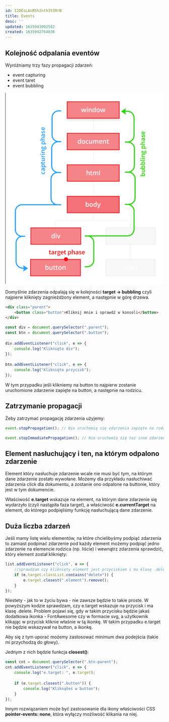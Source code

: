```yaml
---
id: I2DEsLAnR5h2nth3tSMrB
title: Events
desc: ''
updated: 1635943902582
created: 1635942764036
---
```


## Kolejność odpalania eventów

Wyróżniamy trzy fazy propagacji zdarzeń:
- event capturing
- event taret
- event bubbling

![](/assets/images/2021-11-03-13-36-36.png)

Domyślnie zdarzenia odpalają się w kolejności **target -> bubbling** czyli najpierw kliknięty zagnieżdżony element, a następnie w górę drzewa.

```html
<div class="parent">
    <button class="button">Kliknij mnie i sprawdź w konsoli</button>
</div>
```

```javascript
const div = document.querySelector(".parent");
const btn = document.querySelector(".button");

div.addEventListener("click", e => {
    console.log("Kliknięto div");
});

btn.addEventListener("click", e => {
    console.log("Kliknięto przycisk");
});
```

W tym przypadku jeśli klikniemy na button to najpierw zostanie uruchomione zdarzenie zapięte na button, a następnie na rodzicu.

## Zatrzymanie propagacji

Żeby zatrzymać propagację zdarzenia użyjemy:

```javascript
event.stopPropagation(); // Nie uruchomią się zdarzenia zapięte na rodzicach
```

```javascript
event.stopImmadiatePropagation(); // Nie uruchomią się tez inne zdarzenia danego typu zapięte na elemencie
```

## Element nasłuchujący i ten, na którym odpalono zdarzenie

Element który nasłuchuje zdarzenie wcale nie musi być tym, na którym dane zdarzenie zostało wywołane. Możemy dla przykładu nasłuchiwać zdarzenia click dla dokumentu, a zostanie ono odpalone na buttonie, który jest w tym dokumencie.

Właściwość **e.target** wskazuje na element, na którym dane zdarzenie się wydarzyło (czyli nastąpiła faza target), a właściwość **e.currentTarget** na element, do którego podpięliśmy funkcję nasłuchującą dane zdarzenie.

## Duża liczba zdarzeń

Jeśli mamy listę wielu elementów, na które chcielibyśmy podpiąć zdarzenia to zamiast podpinać zdarzenie pod każdy element możemy podpiąć jedno zdarzenie na elemencie rodzica (np. liście) i wewnątrz zdarzenia sprawdzić, który element został kliknięty:

```javascript
list.addEventListener("click", e => {
    //sprawdzam czy kliknięty element jest przyciskiem i ma klasę .delete
    if (e.target.classList.contains("delete")) {
        e.target.closest(".element").remove();
    }
});
```

Niestety - jak to w życiu bywa - nie zawsze będzie to takie proste. W powyższym kodzie sprawdzam, czy e.target wskazuje na przycisk i ma klasę .delete. Problem pojawi się, gdy w takim przycisku będzie jakaś dodatkowa ikonka - FontAwesome czy w formacie svg, a użytkownik klikając w przycisk kliknie właśnie w tą ikonkę. W takim przypadku e.target nie będzie wskazywał na button, a ikonkę.

Aby się z tym uporać możemy zastosować minimum dwa podejścia (takie mi przychodzą do głowy).

Jednym z nich będzie funkcja **closest()**:

```javascript
const cnt = document.querySelector(".btn-parent");
cnt.addEventListener("click", e => {
    console.log("e.target: ", e.target);

    if (e.target.closest(".button")) {
        console.log("Kliknąłeś w button");
    }
});
```

Innym rozwiązaniem może być zastosowanie dla ikony właściwości CSS **pointer-events: none**, która wyłączy możliwość klikania na niej.